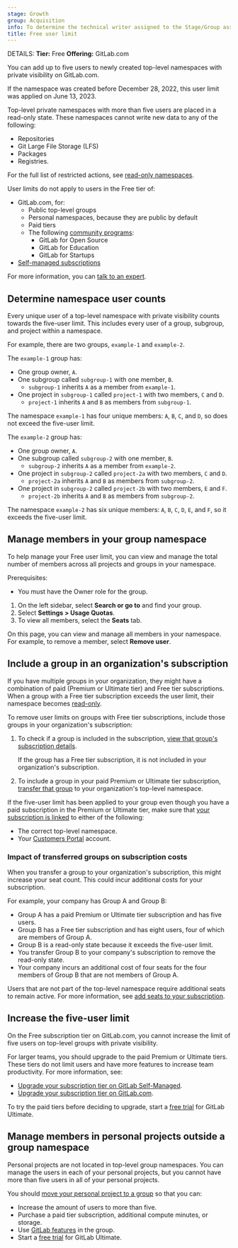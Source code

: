 ```yaml
---
stage: Growth
group: Acquisition
info: To determine the technical writer assigned to the Stage/Group associated with this page, see https://handbook.gitlab.com/handbook/product/ux/technical-writing/#assignments
title: Free user limit
---
```


DETAILS:
**Tier:** Free
**Offering:** GitLab.com

You can add up to five users to newly created top-level namespaces with
private visibility on GitLab.com.

If the namespace was created before December 28, 2022, this user limit was
applied on June 13, 2023.

Top-level private namespaces with more than five users are placed in a read-only
state. These namespaces cannot write new data to any of the following:

- Repositories
- Git Large File Storage (LFS)
- Packages
- Registries.

For the full list of restricted actions, see [read-only namespaces](read_only_namespaces.md).

User limits do not apply to users in the Free tier of:

- GitLab.com, for:
  - Public top-level groups
  - Personal namespaces, because they are public by default
  - Paid tiers
  - The following [community programs](https://about.gitlab.com/community/):
    - GitLab for Open Source
    - GitLab for Education
    - GitLab for Startups
- [Self-managed subscriptions](../subscriptions/self_managed/index.md)

For more information, you can [talk to an expert](https://page.gitlab.com/usage_limits_help.html).

## Determine namespace user counts

Every unique user of a top-level namespace with private visibility counts towards
the five-user limit. This includes every user of a group, subgroup, and project
within a namespace.

For example, there are two groups, `example-1` and `example-2`.

The `example-1` group has:

- One group owner, `A`.
- One subgroup called `subgroup-1` with one member, `B`.
  - `subgroup-1` inherits `A` as a member from `example-1`.
- One project in `subgroup-1` called `project-1` with two members, `C` and `D`.
  - `project-1` inherits `A` and `B` as members from `subgroup-1`.

The namespace `example-1` has four unique members: `A`, `B`, `C`, and `D`, so
does not exceed the five-user limit.

The `example-2` group has:

- One group owner, `A`.
- One subgroup called `subgroup-2` with one member, `B`.
  - `subgroup-2` inherits `A` as a member from `example-2`.
- One project in `subgroup-2` called `project-2a` with two members, `C` and `D`.
  - `project-2a` inherits `A` and `B` as members from `subgroup-2`.
- One project in `subgroup-2` called `project-2b` with two members, `E` and `F`.
  - `project-2b` inherits `A` and `B` as members from `subgroup-2`.

The namespace `example-2` has six unique members: `A`, `B`, `C`, `D`, `E`, and `F`,
so it exceeds the five-user limit.

## Manage members in your group namespace

To help manage your Free user limit,
you can view and manage the total number of members across all projects and groups
in your namespace.

Prerequisites:

- You must have the Owner role for the group.

1. On the left sidebar, select **Search or go to** and find your group.
1. Select **Settings > Usage Quotas**.
1. To view all members, select the **Seats** tab.

On this page, you can view and manage all members in your namespace. For example,
to remove a member, select **Remove user**.

## Include a group in an organization's subscription

If you have multiple groups in your organization, they might have a
combination of paid (Premium or Ultimate tier) and Free tier subscriptions.
When a group with a Free tier subscription exceeds the user limit, their
namespace becomes [read-only](read_only_namespaces.md).

To remove user limits on groups with Free tier subscriptions, include those groups
in your organization's subscription:

1. To check if a group is included in the subscription,
   [view that group's subscription details](../subscriptions/gitlab_com/index.md#view-gitlabcom-subscription).

   If the group has a Free tier subscription, it is not included in your organization's
   subscription.

1. To include a group in your paid Premium or Ultimate tier subscription,
   [transfer that group](group/manage.md#transfer-a-group) to your
   organization's top-level namespace.

If the five-user limit has been applied to your group even though you have
a paid subscription in the Premium or Ultimate tier, make sure that
[your subscription is linked](../subscriptions/gitlab_com/index.md#link-subscription-to-a-group)
to either of the following:

- The correct top-level namespace.
- Your [Customers Portal](../subscriptions/customers_portal.md) account.

### Impact of transferred groups on subscription costs

When you transfer a group to your organization's subscription, this might
increase your seat count. This could incur additional costs for your subscription.

For example, your company has Group A and Group B:

- Group A has a paid Premium or Ultimate tier subscription and has five users.
- Group B has a Free tier subscription and has eight users, four of which are
  members of Group A.
- Group B is a read-only state because it exceeds the five-user limit.
- You transfer Group B to your company's subscription to remove the read-only state.
- Your company incurs an additional cost of four seats for the
  four members of Group B that are not members of Group A.

Users that are not part of the top-level namespace require additional seats to
remain active. For more information, see
[add seats to your subscription](../subscriptions/gitlab_com/index.md#add-seats-to-subscription).

## Increase the five-user limit

On the Free subscription tier on GitLab.com, you cannot increase the limit of five users on
top-level groups with private visibility.

For larger teams, you should upgrade to the paid Premium or Ultimate tiers. These tiers
do not limit users and have more features to increase team productivity. For more
information, see:

- [Upgrade your subscription tier on GitLab Self-Managed](../subscriptions/self_managed/index.md#upgrade-your-subscription-tier).
- [Upgrade your subscription tier on GitLab.com](../subscriptions/gitlab_com/index.md#upgrade-subscription-tier).

To try the paid tiers before deciding to upgrade, start a
[free trial](https://gitlab.com/-/trial_registrations/new?glm_source=docs.gitlab.com/ee/user/free_user_limit.html)
for GitLab Ultimate.

## Manage members in personal projects outside a group namespace

Personal projects are not located in top-level group namespaces. You can manage
the users in each of your personal projects, but you cannot have more than five
users in all of your personal projects.

You should [move your personal project to a group](../tutorials/move_personal_project_to_group/_index.md)
so that you can:

- Increase the amount of users to more than five.
- Purchase a paid tier subscription, additional compute minutes, or storage.
- Use [GitLab features](https://about.gitlab.com/pricing/feature-comparison/) in the group.
- Start a [free trial](https://gitlab.com/-/trial_registrations/new?glm_source=docs.gitlab.com/ee/user/free_user_limit.html) for GitLab Ultimate.
